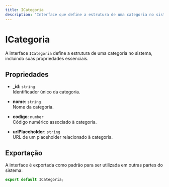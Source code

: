 ```yaml
---
title: ICategoria
description: 'Interface que define a estrutura de uma categoria no sistema.'
---
```


# ICategoria

A interface `ICategoria` define a estrutura de uma categoria no sistema, incluindo suas propriedades essenciais.

## Propriedades

- **_id**: `string`  
  Identificador único da categoria.

- **nome**: `string`  
  Nome da categoria.

- **codigo**: `number`  
  Código numérico associado à categoria.

- **urlPlaceholder**: `string`  
  URL de um placeholder relacionado à categoria.

## Exportação

A interface é exportada como padrão para ser utilizada em outras partes do sistema:

```typescript
export default ICategoria;
```